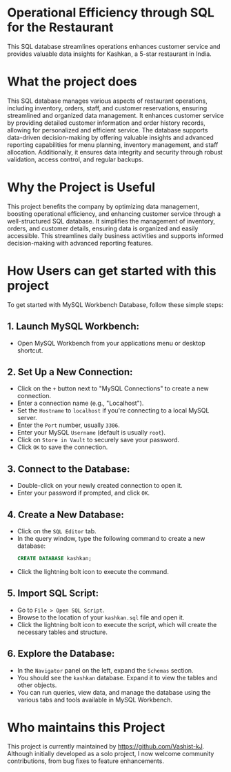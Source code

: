 # Operational Efficiency through SQL for the Restaurant
  This SQL database streamlines operations enhances customer service and provides valuable data insights for Kashkan, a 5-star restaurant in India.
# What the project does
 This SQL database manages various aspects of restaurant operations, including inventory, orders, staff, and customer reservations, 
ensuring streamlined and organized data management. It enhances customer service by providing detailed customer information and order history records,
allowing for personalized and efficient service. The database supports data-driven decision-making by offering valuable insights and advanced reporting capabilities for menu planning, 
inventory management, and staff allocation. Additionally, it ensures data integrity and security through robust validation, access control, and regular backups.
# Why the Project is Useful
 This project benefits the company by optimizing data management, boosting operational efficiency, and enhancing customer service through a well-structured SQL database.
It simplifies the management of inventory, orders, and customer details, ensuring data is organized and easily accessible.
This streamlines daily business activities and supports informed decision-making with advanced reporting features.

# How Users can get started with this project

To get started  with MySQL Workbench Database, follow these simple steps:


## 1. Launch MySQL Workbench:
   - Open MySQL Workbench from your applications menu or desktop shortcut.

## 2. Set Up a New Connection:
   - Click on the `+` button next to "MySQL Connections" to create a new connection.
   - Enter a connection name (e.g., "Localhost").
   - Set the `Hostname` to `localhost` if you're connecting to a local MySQL server.
   - Enter the `Port` number, usually `3306`.
   - Enter your MySQL `Username` (default is usually `root`).
   - Click on `Store in Vault` to securely save your password.
   - Click `OK` to save the connection.

## 3. Connect to the Database:
   - Double-click on your newly created connection to open it.
   - Enter your password if prompted, and click `OK`.

## 4. Create a New Database:
   - Click on the `SQL Editor` tab.
   - In the query window, type the following command to create a new database:
     ```sql
     CREATE DATABASE kashkan;
     ```
   - Click the lightning bolt icon to execute the command.

## 5. Import SQL Script:
   - Go to `File > Open SQL Script`.
   - Browse to the location of your `kashkan.sql` file and open it.
   - Click the lightning bolt icon to execute the script, which will create the necessary tables and structure.

## 6. Explore the Database:
   - In the `Navigator` panel on the left, expand the `Schemas` section.
   - You should see the `kashkan` database. Expand it to view the tables and other objects.
   - You can run queries, view data, and manage the database using the various tabs and tools available in MySQL Workbench.



# Who maintains this Project
This project is currently maintained by https://github.com/Vashist-kJ. Although initially developed as a solo project, I now welcome community contributions,
from bug fixes to feature enhancements.

